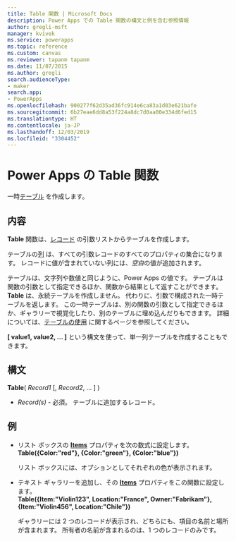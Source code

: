 ```yaml
---
title: Table 関数 | Microsoft Docs
description: Power Apps での Table 関数の構文と例を含む参照情報
author: gregli-msft
manager: kvivek
ms.service: powerapps
ms.topic: reference
ms.custom: canvas
ms.reviewer: tapanm tapanm
ms.date: 11/07/2015
ms.author: gregli
search.audienceType:
- maker
search.app:
- PowerApps
ms.openlocfilehash: 900277f62d35ad36fc914e6ca83a1d03e621bafe
ms.sourcegitcommit: 6b27eae6dd8a53f224a8dc7d0aa00e334d6fed15
ms.translationtype: HT
ms.contentlocale: ja-JP
ms.lasthandoff: 12/03/2019
ms.locfileid: "3304452"
---
```

# <a name="table-function-in-power-apps"></a>Power Apps の Table 関数
一時[テーブル](../working-with-tables.md) を作成します。

## <a name="description"></a>内容
**Table** 関数は、[レコード](../working-with-tables.md#records) の引数リストからテーブルを作成します。

テーブルの[列](../working-with-tables.md#columns) は、すべての引数レコードのすべてのプロパティの集合になります。 レコードに値が含まれていない列には、*空白*の値が追加されます。

テーブルは、文字列や数値と同じように、Power Apps の値です。 テーブルは関数の引数として指定できるほか、関数から結果として返すことができます。 **Table** は、永続テーブルを作成しません。 代わりに、引数で構成された一時テーブルを返します。  この一時テーブルは、別の関数の引数として指定できるほか、ギャラリーで視覚化したり、別のテーブルに埋め込んだりもできます。  詳細については、[テーブルの使用](../working-with-tables.md) に関するページを参照してください。

**[ value1, value2, ... ]** という構文を使って、単一列テーブルを作成することもできます。

## <a name="syntax"></a>構文
**Table**( *Record1* [, *Record2*, ... ] )

* *Record(s)* - 必須。 テーブルに追加するレコード。

## <a name="examples"></a>例
* リスト ボックスの **[Items](../controls/properties-core.md)** プロパティを次の数式に設定します。
  <br>**Table({Color:"red"}, {Color:"green"}, {Color:"blue"})**
  
    リスト ボックスには、オプションとしてそれぞれの色が表示されます。
* テキスト ギャラリーを追加し、その **[Items](../controls/properties-core.md)** プロパティをこの関数に設定します。<br>
  **Table({Item:"Violin123", Location:"France", Owner:"Fabrikam"}, {Item:"Violin456", Location:"Chile"})**
  
    ギャラリーには 2 つのレコードが表示され、どちらにも、項目の名前と場所が含まれます。 所有者の名前が含まれるのは、1 つのレコードのみです。


